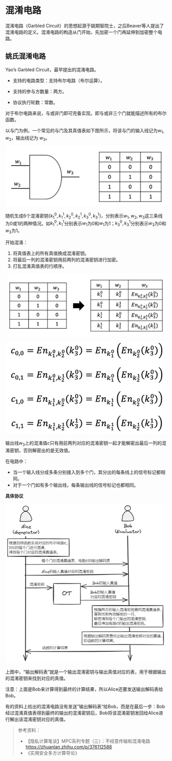 # 混淆电路

混淆电路（Garbled Circuit）的思想起源于姚期智院士，之后Beaver等人提出了混淆电路的定义。混淆电路的构造从门开始，先加密一个门再延伸到加密整个电路。

## 姚氏混淆电路

Yao’s Garbled Circuit，最早提出的混淆电路。

- 支持的电路类型：支持布尔电路（布尔运算）。

- 支持的参与方数量：两方。
- 协议执行轮数：常数。

对于布尔电路来说，与或非门即可完备实现。即与或非三个门就能描述所有的布尔函数。

以与门为例，一个常见的与门及其真值表如下图所示，将该与门的输入线记为$w_{1},w_{2}$，输出线记为 $w_{3}$。

![img](混淆电路.assets/v2-866584f2f223b23e08fc995d96fa7079_720w.png)

随机生成6个混淆密钥$\left\{ k_{1}^{0},k_{1}^{1},k_{2}^{0} ,k_{2}^{1},k_{3}^{0},k_{3}^{1}\right\}$，分别表示$w_{1},w_{2},w_{3}$这三条线为0或1的两种情况。如$k_{1}^{0},k_{1}^{1}$分别表示$w_{1}$为0和$w_{1}$为1；$k_{3}^{0},k_{3}^{1}$分别表示$w_{3}$为0和$w_{3}$为1。

开始混淆：

1. 将真值表上的所有真值换成混淆密钥。
2. 将最后一列的混淆密钥用前两列的混淆密钥进行加密。
3. 打乱混淆真值表的行顺序。

![img](混淆电路.assets/v2-85f8de0cbfcdea30938c34a147121a8c_720w.png)

![img](混淆电路.assets/v2-a2ae8a3bf1482a5fed0c954357be078d_720w.png)

输出线$w_3$上的混淆值$c$只有用前两列对应的混淆密钥一起才能解密出最后一列的混淆密钥，否则解密出的是无效值。

在电路中：

- 当一个输入线分成多条分别接入到多个门，其分出的每条线上的信号标记都相同。
- 对于一个门如有多个输出线，每条输出线的信号标记也都相同。

**具体协议**

![image-20231214170139495](混淆电路.assets/image-20231214170139495.png)

上图中，“输出解码表”就是一个输出混淆密钥与输出真值对应的表，用于根据输出的混淆密钥来找到对应的真值。

注意：上面是Bob来计算得到最终的计算结果，所以Alice还要发送输出解码表给Bob。

有的资料上给出的混淆电路没有发送”输出解码表“给Bob，而是在最后一步：Bob经过混淆真值表得到最终的输出的混淆密钥后，Bob将该混淆密钥发回给Alice进行解出该混淆密钥对应的真值。



> 参考资料：
>
> - 【隐私计算笔谈】MPC系列专题（三）：不经意传输和混淆电路 https://zhuanlan.zhihu.com/p/376112588
> - 《实用安全多方计算导论》
